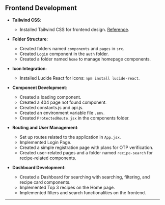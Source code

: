 
## Frontend Development

- **Tailwind CSS**:
  - Installed Tailwind CSS for frontend design. [Reference](https://tailwindcss.com/docs/guides/vite).
  
- **Folder Structure**:
  - Created folders named `components` and `pages` in `src`.
  - Created `Login` component in the `auth` folder.
  - Created a folder named `home` to manage homepage components.
  
- **Icon Integration**:
  - Installed Lucide React for icons: `npm install lucide-react`.
  
- **Component Development**:
  - Created a loading component.
  - Created a 404 page not found component.
  - Created constants.js and api.js.
  - Created an environment variable file `.env`.
  - Created `ProtectedRoute.jsx` in the components folder.

- **Routing and User Management**:
  - Set up routes related to the application in `App.jsx`.
  - Implemented Login Page.
  - Created a simple registration page with plans for OTP verification.
  - Created user-related pages and a folder named `recipe-search` for recipe-related components.
  
- **Dashboard Development**:
  - Created a Dashboard for searching with searching, filtering, and recipe card components.
  - Implemented Top 3 recipes on the Home page.
  - Implemented filters and search functionalities on the frontend.

---